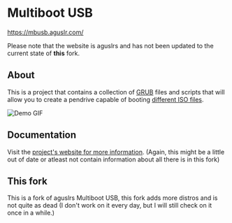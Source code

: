 # Multiboot USB

<https://mbusb.aguslr.com/>

Please note that the website is aguslrs and has not been updated to the current state of **this** fork.

## About

This is a project that contains a collection of [GRUB][] files and scripts that
will allow you to create a pendrive capable of booting [different ISO
files][isos].

![Demo
GIF](https://gitlab.com/aguslr/multibootusb/raw/master/docs/assets/img/demo.gif
"Demo")


## Documentation

Visit the [project's website for more information][website].
(Again, this might be a little out of date or atleast not contain information about all there is in this fork)

[grub]: https://www.gnu.org/software/grub/
[isos]: https://mbusb.aguslr.com/isos.html
[website]: https://mbusb.aguslr.com/

## This fork
This is a fork of aguslrs Multiboot USB, this fork adds more distros and is not quite as dead (I don't work on it every day, but I will still check on it once in a while.)
